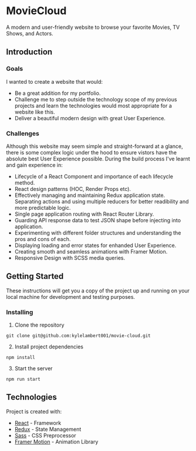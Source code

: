 # MovieCloud

A modern and user-friendly website to browse your favorite Movies, TV Shows, and Actors.

## Introduction

### Goals

I wanted to create a website that would:

- Be a great addition for my portfolio.
- Challenge me to step outside the technology scope of my previous projects and learn the technologies would most appropriate for a website like this.
- Deliver a beautiful modern design with great User Experience.

### Challenges

Although this website may seem simple and straight-forward at a glance, there is some complex logic under the hood to ensure vistors have the absolute best User Experience possible. During the build process I've learnt and gain experience in:

- Lifecycle of a React Component and importance of each lifecycle method.
- React design patterns (HOC, Render Props etc).
- Effectively managing and maintaining Redux application state. Separating actions and using multiple reducers for better readibility and more predictable logic.
- Single page application routing with React Router Library.
- Guarding API response data to test JSON shape before injecting into application.
- Experimenting with different folder structures and understanding the pros and cons of each.
- Displaying loading and error states for enhanded User Experience.
- Creating smooth and seamless animations with Framer Motion.
- Responsive Design with SCSS media queries.

## Getting Started

These instructions will get you a copy of the project up and running on your local machine for development and testing purposes.

### Installing

1. Clone the repository

```
git clone git@github.com:kylelambert001/movie-cloud.git
```

2. Install project dependencies

```
npm install
```

3. Start the server

```
npm run start
```

## Technologies

Project is created with:

- [React](https://reactjs.org/) - Framework
- [Redux](https://redux.js.org/) - State Management
- [Sass](https://sass-lang.com/) - CSS Preprocessor
- [Framer Motion](https://www.framer.com/motion/) - Animation Library
